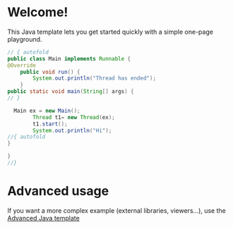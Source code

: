 # Welcome!

This Java template lets you get started quickly with a simple one-page playground.

```java runnable
// { autofold
public class Main implements Runnable {
@Override  
    public void run() {  
        System.out.println("Thread has ended");  
    }  
public static void main(String[] args) {
// }

  Main ex = new Main();  
        Thread t1= new Thread(ex);  
        t1.start();  
        System.out.println("Hi");  
//{ autofold
}

}
//}
```

# Advanced usage

If you want a more complex example (external libraries, viewers...), use the [Advanced Java template](https://tech.io/select-repo/385)
